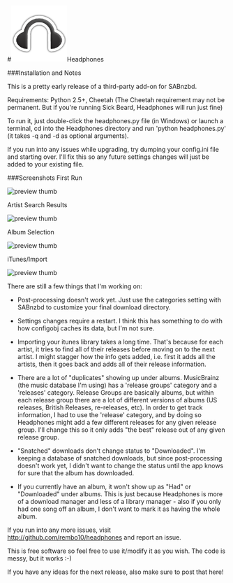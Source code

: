 #![preview thumb](https://github.com/rembo10/headphones/raw/master/data/images/headphoneslogo.png)Headphones

###Installation and Notes

This is a pretty early release of a third-party add-on for SABnzbd.

Requirements: Python 2.5+, Cheetah (The Cheetah requirement may not be permanent. But if
you're running Sick Beard, Headphones will run just fine)

To run it, just double-click the headphones.py file (in Windows) or launch a terminal, cd into the Headphones directory and run 'python headphones.py' (it takes -q and -d as optional arguments). 

If you run into any issues while upgrading, try dumping your config.ini file and starting over. I'll fix this so any future settings changes will just be added to your existing file.

###Screenshots
First Run

![preview thumb](http://img806.imageshack.us/img806/4202/headphones2.png)

Artist Search Results

![preview thumb](http://img12.imageshack.us/img12/7838/headphones4.png)

Album Selection

![preview thumb](http://img836.imageshack.us/img836/2880/headphones3.png)

iTunes/Import

![preview thumb](http://img62.imageshack.us/img62/1218/headphones1.png)

There are still a few things that I'm working on:

* Post-processing doesn't work yet. Just use the categories setting with SABnzbd to customize your final download directory.

* Settings changes require a restart. I think this has something to do with how configobj caches its data, but I'm not sure.

* Importing your itunes library takes a long time. That's because for each artist, it tries to find all of their releases before moving on to the next artist. I might stagger how the info gets added, i.e. first it adds all the artists, then it goes back and adds all of their release information.

* There are a lot of "duplicates" showing up under albums. MusicBrainz (the music database I'm using) has a 'release groups' category and a 'releases' category. Release Groups are basically albums, but within each release group there are a lot of different versions of albums (US releases, British Releases, re-releases, etc). In order to get track information, I had to use the 'release' category, and by doing so Headphones might add a few different releases for any given release group. I'll change this so it only adds "the best" release out of any given release group.

* "Snatched" downloads don't change status to "Downloaded". I'm keeping a database of snatched downloads, but since post-processing doesn't work yet, I didn't want to change the status until the app knows for sure that the album has downloaded.

* If you currently have an album, it won't show up as "Had" or "Downloaded" under albums. This is just because Headphones is more of a download manager and less of a library manager - also if you only had one song off an album, I don't want to mark it as having the whole album.


If you run into any more issues, visit http://github.com/rembo10/headphones and report an issue. 

This is free software so feel free to use it/modify it as you wish. The code is messy, but it works :-)

If you have any ideas for the next release, also make sure to post that here!